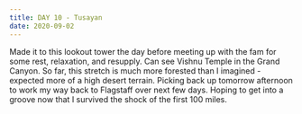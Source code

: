 ```yaml
---
title: DAY 10 - Tusayan
date: 2020-09-02
---
```


Made it to this lookout tower the day before meeting up with the fam for some rest, relaxation, and resupply.  Can see Vishnu Temple in the Grand Canyon. So far, this stretch is much more forested than I imagined - expected more of a high desert terrain.  Picking back up tomorrow afternoon to work my way back to Flagstaff over next few days. Hoping to get into a groove now that I survived the shock of the first 100 miles.
